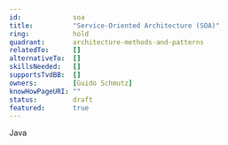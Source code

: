 ```yaml
---
id:				soa
title:      	"Service-Oriented Architecture (SOA)"
ring:       	hold
quadrant:   	architecture-methods-and-patterns
relatedTo:		[]
alternativeTo:	[]
skillsNeeded:	[]
supportsTvdBB:	[]
owners:         [Guido Schmutz]
knowHowPageURI:	""  
status:			draft
featured:       true
---
```


Java